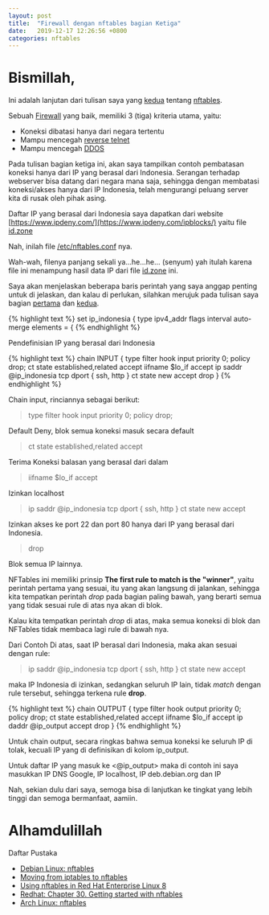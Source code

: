 ```yaml
---
layout: post
title:  "Firewall dengan nftables bagian Ketiga"
date:   2019-12-17 12:26:56 +0800
categories: nftables
---
```


# Bismillah,

Ini adalah lanjutan dari tulisan saya yang
[kedua](https://www.muntaza.id/nftables/2019/12/16/nftables-kedua.html)
tentang [nftables](https://wiki.nftables.org/wiki-nftables/index.php/Main_Page).

Sebuah [Firewall](https://www.muntaza.id/openbsd/2019/08/31/openbsd-pf-cloud.html)
yang baik, memiliki 3 (tiga) kriteria utama, yaitu:
- Koneksi dibatasi hanya dari negara tertentu
- Mampu mencegah [reverse telnet](https://toic.org/blog/2009/reverse-ssh-port-forwarding/index.html)
- Mampu mencegah [DDOS](https://www.cloudflare.com/learning/ddos/http-flood-ddos-attack/)

Pada tulisan bagian ketiga ini, akan saya tampilkan contoh pembatasan
koneksi hanya dari IP yang berasal dari Indonesia. Serangan terhadap
webserver bisa datang dari negara mana saja, sehingga dengan membatasi
koneksi/akses hanya dari IP Indonesia, telah mengurangi peluang
server kita di rusak oleh pihak asing.

Daftar IP yang berasal dari Indonesia saya dapatkan dari website
[https://www.ipdeny.com/](https://www.ipdeny.com/ipblocks/) yaitu file
[id.zone](https://www.ipdeny.com/ipblocks/data/countries/id.zone)

Nah, inilah file [/etc/nftables.conf](/assets/nftables.conf) nya.

Wah-wah, filenya panjang sekali ya...he...he... (senyum) yah itulah
karena file ini menampung hasil data IP dari file
[id.zone](https://www.ipdeny.com/ipblocks/data/countries/id.zone) ini.

Saya akan menjelaskan beberapa baris perintah yang saya anggap penting
untuk di jelaskan, dan kalau di perlukan, silahkan merujuk pada tulisan saya
bagian
[pertama](https://www.muntaza.id/nftables/2019/12/15/nftables-01.html)
dan [kedua](https://www.muntaza.id/nftables/2019/12/16/nftables-kedua.html).


{% highlight text %}
	set ip_indonesia {
		type ipv4_addr
		flags interval
		auto-merge
		elements = {
{% endhighlight %}

Pendefinisian IP yang berasal dari Indonesia

{% highlight text %}
	chain INPUT {
		type filter hook input priority 0; policy drop;
		ct state established,related accept
		iifname $lo_if accept
		ip saddr @ip_indonesia tcp dport { ssh, http } ct state new accept
		drop
	}
{% endhighlight %}

Chain input, rinciannya sebagai berikut:

> type filter hook input priority 0; policy drop;

Default Deny, blok semua koneksi masuk secara default

> ct state established,related accept

Terima Koneksi balasan yang berasal dari dalam

> iifname $lo_if accept

Izinkan localhost

> ip saddr @ip_indonesia tcp dport { ssh, http } ct state new accept

Izinkan akses ke port 22 dan port 80 hanya dari IP
yang berasal dari Indonesia.

> drop

Blok semua IP lainnya.

NFTables ini memiliki prinsip __The first rule to match is the "winner"__, yaitu
perintah pertama yang sesuai, itu yang akan langsung di jalankan, sehingga
kita tempatkan perintah _drop_ pada bagian paling bawah, yang berarti
semua yang tidak sesuai rule di atas nya akan di blok.

Kalau kita tempatkan perintah _drop_ di atas, maka semua koneksi 
di blok dan NFTables tidak membaca lagi rule di bawah nya.

Dari Contoh Di atas, saat IP berasal dari Indonesia, maka akan sesuai
dengan rule:

> ip saddr @ip_indonesia tcp dport { ssh, http } ct state new accept

maka IP Indonesia di izinkan, sedangkan seluruh IP lain, tidak _match_ dengan rule
tersebut, sehingga  terkena rule __drop__.


{% highlight text %}
	chain OUTPUT {
		type filter hook output priority 0; policy drop;
		ct state established,related accept
		iifname $lo_if accept
		ip daddr @ip_output accept
		drop
	}
{% endhighlight %}

Untuk chain output, secara ringkas bahwa semua koneksi ke seluruh
IP di tolak, kecuali IP yang di definisikan di kolom ip_output.

Untuk daftar IP yang masuk ke <@ip_output> maka di contoh ini
saya masukkan IP DNS Google, IP localhost, IP deb.debian.org
dan IP

Nah, sekian dulu dari saya, semoga bisa di lanjutkan ke tingkat
yang lebih tinggi dan semoga bermanfaat, aamiin.

# Alhamdulillah


Daftar Pustaka
- [Debian Linux: nftables](https://wiki.debian.org/nftables)
- [Moving from iptables to nftables](https://wiki.nftables.org/wiki-nftables/index.php/Moving_from_iptables_to_nftables)
- [Using nftables in Red Hat Enterprise Linux 8](https://www.redhat.com/en/blog/using-nftables-red-hat-enterprise-linux-8)
- [Redhat: Chapter 30. Getting started with nftables](https://access.redhat.com/documentation/en-us/red_hat_enterprise_linux/8/html/configuring_and_managing_networking/getting-started-with-nftables_configuring-and-managing-networking)
- [Arch Linux: nftables](https://wiki.archlinux.org/index.php/Nftables)
